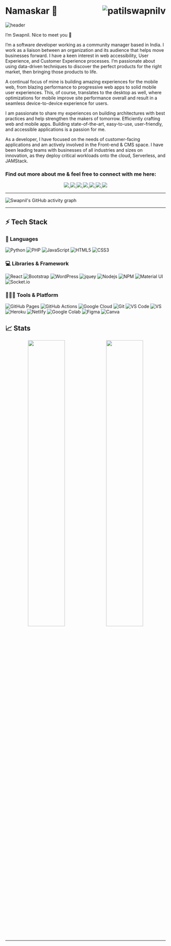# Namaskar 🙏 <img align="right" src="https://komarev.com/ghpvc/?username=patilswapnilv&color=orange" alt="patilswapnilv"/> 
![header](https://user-images.githubusercontent.com/48083659/134559264-9be6cca8-67d5-4cc4-8357-6712b97cfacb.jpg)


I’m Swapnil. Nice to meet you 🙂

I’m a software developer working as a community manager based in India. I work as a liaison between an organization and its audience that helps move businesses forward. I have a keen interest in web accessibility, User Experience, and Customer Experience processes. I’m passionate about using data-driven techniques to discover the perfect products for the right market, then bringing those products to life.

A continual focus of mine is building amazing experiences for the mobile web, from blazing performance to progressive web apps to solid mobile user experiences. This, of course, translates to the desktop as well, where optimizations for mobile improve site performance overall and result in a seamless device-to-device experience for users. 

I am passionate to share my experiences on building architectures with best practices and help strengthen the makers of tomorrow.
Efficiently crafting web and mobile apps. Building state-of-the-art, easy-to-use, user-friendly, and accessible applications is a passion for me.

As a developer, I have focused on the needs of customer-facing applications and am actively involved in the Front-end & CMS space. I have been leading teams with businesses of all industries and sizes on innovation, as they deploy critical workloads onto the cloud, Serverless, and JAMStack.

### Find out more about me & feel free to connect with me here:

<p align="center">
	<a href="https://www.linkedin.com/in/patilswapnilv/">
		<img src="https://img.shields.io/badge/LinkedIn-0077B5?style=for-the-badge&logo=linkedin&logoColor=white" />
	</a>
	<a href="https://twitter.com/patilswapnilv">
		<img src="https://img.shields.io/badge/Twitter-1DA1F2?style=for-the-badge&logo=twitter&logoColor=white" />
	</a>
	<a href="https://www.instagram.com/patilswapnilv/">
		<img src="https://img.shields.io/badge/Instagram-E4405F?style=for-the-badge&logo=instagram&logoColor=white" />
	</a>
	<a href="https://dev.to/patilswapnilv">
		<img src="https://img.shields.io/badge/dev.to-0A0A0A?style=for-the-badge&logo=devdotto&logoColor=white" />
	</a>
  <a href="https://swapnilpatil.in/">
		<img src="https://img.shields.io/badge/blog-1AA260?style=for-the-badge&logo=wordpress&logoColor=white" />
	</a> 
	</a> <a href="https://profiles.wordpress.org/patilswapnilv/">
		<img src="https://img.shields.io/badge/WordPress-0073AA?style=for-the-badge&logo=wordpress&logoColor=white" />
	</a>
	</a> <a href="https://github.com/patilswapnilv/">
		<img src="https://img.shields.io/badge/Github-0e0e0e?style=for-the-badge&logo=Github&logoColor=white" />
	</a>
</p>

---

![Swapnil's GitHub activity graph](https://activity-graph.herokuapp.com/graph?username=patilswapnilv&hide_border=true&theme=redical)

---

## ⚡ Tech Stack

### 🚀 Languages

![Python](https://img.shields.io/badge/Python-ED8B00?style=for-the-badge&logo=python&logoColor=306998)
![PHP](https://img.shields.io/badge/PHP-FFD43B?style=for-the-badge&logo=php&logoColor=306998)
![JavaScript](https://img.shields.io/badge/JavaScript-323330?style=for-the-badge&logo=javascript&logoColor=F7DF1E)
![HTML5](https://img.shields.io/badge/HTML5-E34F26?style=for-the-badge&logo=html5&logoColor=white)
![CSS3](https://img.shields.io/badge/CSS3-1572B6?style=for-the-badge&logo=css3&logoColor=white)

### 💻 Libraries & Framework

![React](https://img.shields.io/badge/React-20232A?style=for-the-badge&logo=react&logoColor=61DAFB)
![Bootstrap](https://img.shields.io/badge/Bootstrap-563D7C?style=for-the-badge&logo=bootstrap&logoColor=white)
![WordPress](https://img.shields.io/badge/WordPress-0e0e0e?style=for-the-badge&logo=wordpress&logoColor=white)
![jquey](https://img.shields.io/badge/jQuery-0769AD?style=for-the-badge&logo=jquery&logoColor=white)
![Nodejs](https://img.shields.io/badge/Node.js-339933?style=for-the-badge&logo=nodedotjs&logoColor=white)
![NPM](https://img.shields.io/badge/npm-CB3837?style=for-the-badge&logo=npm&logoColor=white)
![Material UI](https://img.shields.io/badge/Material--UI-0081CB?style=for-the-badge&logo=material-ui&logoColor=white)
![Socket.io](https://img.shields.io/badge/Socket.io-010101?&style=for-the-badge&logo=Socket.io&logoColor=white)

### 🧑🏻‍💻 Tools & Platform

![GitHub Pages](https://img.shields.io/badge/GitHub_Pages-100000?style=for-the-badge&logo=github&logoColor=white)
![GitHub Actions](https://img.shields.io/badge/GitHub_Actions-2088FF?style=for-the-badge&logo=github-actions&logoColor=white)
![Google Cloud](https://img.shields.io/badge/Google_Cloud-4285F4?style=for-the-badge&logo=google-cloud&logoColor=white)
![Git](https://img.shields.io/badge/Git-F05032?style=for-the-badge&logo=git&logoColor=white)
![VS Code](https://img.shields.io/badge/Visual_Studio_Code-0078D4?style=for-the-badge&logo=visual%20studio%20code&logoColor=white)
![VS](https://img.shields.io/badge/Visual_Studio-5C2D91?style=for-the-badge&logo=visual%20studio&logoColor=white)
![Heroku](https://img.shields.io/badge/Heroku-430098?style=for-the-badge&logo=heroku&logoColor=white)
![Netlify](https://img.shields.io/badge/Netlify-00C7B7?style=for-the-badge&logo=netlify&logoColor=white)
![Google Colab](https://img.shields.io/badge/Colab-F9AB00?style=for-the-badge&logo=googlecolab&color=525252)
![Figma](https://img.shields.io/badge/Figma-F24E1E?style=for-the-badge&logo=figma&logoColor=white)
![Canva](https://img.shields.io/badge/Canva-%2300C4CC.svg?&style=for-the-badge&logo=Canva&logoColor=white)

## 📈 Stats

<p align="center">
  <img width="48%" src="https://github-readme-stats.vercel.app/api?username=patilswapnilv&show_icons=true&hide_border=true&theme=radical" />
  <img width="48%" src="https://github-readme-streak-stats.herokuapp.com/?user=patilswapnilv&hide_border=true&theme=radical" />
</p>

---
